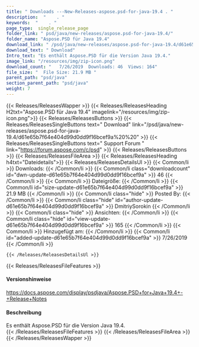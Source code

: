 ```yaml
---
title: " Downloads ---New-Releases-aspose.psd-for-java-19.4 . "
description:  "    . " 
keywords:  "    . " 
page_type:  single_release_page
folder_link: " psd/java/new-releases/aspose.psd-for-java-19.4/"
folder_name: "Aspose.PSD für Java 19.4"
download_link: " /psd/java/new-releases/aspose.psd-for-java-19.4/d61e65b7f64e404d99d0dd9f16bcef9a"
download_text: " Download"
Intro_text: "Es enthält Aspose.PSD für die Version Java 19.4."
image_link: "/resources/img/zip-icon.png"
download_count: "   7/26/2019  Downloads: 46  Views: 164"
file_size: "  File Size: 21.9 MB "
parent_path: "psd/java"
section_parent_path: "psd/java"
weight: 7
---
```


{{< Releases/ReleasesWapper >}}
  {{< Releases/ReleasesHeading H2txt="Aspose.PSD für Java 19.4" imagelink="/resources/img/zip-icon.png">}}
  {{< Releases/ReleasesButtons >}}
    {{< Releases/ReleasesSingleButtons text=" Download" link="/psd/java/new-releases/aspose.psd-for-java-19.4/d61e65b7f64e404d99d0dd9f16bcef9a%20%20" >}}
    {{< Releases/ReleasesSingleButtons text=" Support Forum " link="https://forum.aspose.com/c/psd" >}}
  {{< Releases/ReleasesButtons >}}
  {{< Releases/ReleasesFileArea >}}
    {{< Releases/ReleasesHeading h4txt="Dateidetails">}}
    {{< Releases/ReleasesDetailsUl >}}
            {{< Common/li >}} Downloads: {{< /Common/li >}}
      {{< Common/li class="downloadcount" id="dwn-update-d61e65b7f64e404d99d0dd9f16bcef9a" >}} 46 {{< /Common/li >}}
      {{< Common/li >}} Dateigröße: {{< /Common/li >}}
      {{< Common/li id="size-update-d61e65b7f64e404d99d0dd9f16bcef9a" >}} 21.9 MB {{< /Common/li >}} 
      {{< Common/li  class="hide" >}} Posted By: {{< /Common/li >}} 
      {{< Common/li class="hide" id="author-update-d61e65b7f64e404d99d0dd9f16bcef9a" >}} DmitriySorokin {{< /Common/li >}}
      {{< Common/li class="hide" >}} Ansichten: {{< /Common/li >}}
      {{< Common/li class="hide" id="view-update-d61e65b7f64e404d99d0dd9f16bcef9a" >}} 165 {{< /Common/li >}}
      {{< Common/li >}} Hinzugefügt am: {{< /Common/li >}}
      {{< Common/li id="added-update-d61e65b7f64e404d99d0dd9f16bcef9a" >}} 7/26/2019 {{< /Common/li >}} 

    {{< /Releases/ReleasesDetailsUl >}}

  {{< Releases/ReleasesFileFeatures >}}
      <h4>Versionshinweise</h4><div> <a href="https://docs.aspose.com/display/psdjava/Aspose.PSD+for+Java+19.4+-+Release+Notes">https://docs.aspose.com/display/psdjava/Aspose.PSD+for+Java+19.4+-+Release+Notes</a></div><h4> Beschreibung</h4><div class="HTMLDescription"> Es enthält Aspose.PSD für die Version Java 19.4.</div>
  {{< /Releases/ReleasesFileFeatures >}}
 {{< /Releases/ReleasesFileArea >}}
{{< /Releases/ReleasesWapper >}}



